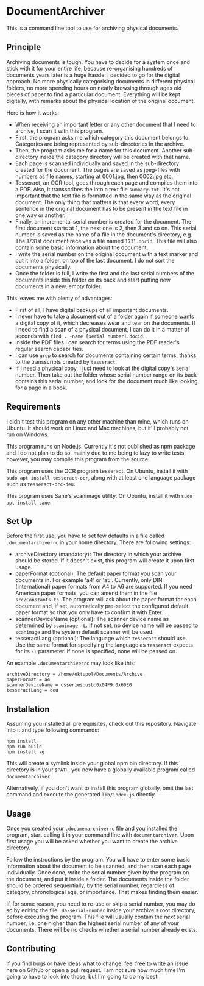# DocumentArchiver

This is a command line tool to use for archiving physical documents.

## Principle

Archiving documents is tough. You have to decide for a system once and stick with it for your entire life, because re-organising hundreds of documents years later is a huge hassle. I decided to go for the digital approach. No more physically categorising documents in different physical folders, no more spending hours on neatly browsing through ages old pieces of paper to find a particular document. Everything will be kept digitally, with remarks about the physical location of the original document.

Here is how it works:

- When receiving an important letter or any other document that I need to archive, I scan it with this program.
- First, the program asks me which category this document belongs to. Categories are being represented by sub-directories in the archive.
- Then, the program asks me for a name for this document. Another sub-directory inside the category directory will be created with that name.
- Each page is scanned individually and saved in the sub-directory created for the document. The pages are saved as jpeg-files with numbers as file names, starting at 0001.jpg, then 0002.jpg etc.
- Tesseract, an OCR tool, goes through each page and compiles them into a PDF. Also, it transscribes the into a text file `summary.txt`. It's not important that the text file is formatted in the same way as the original document. The only thing that matters is that every word, every sentence in the original document has to be present in the text file in one way or another.
- Finally, an incremental serial number is created for the document. The first document starts at 1, the next one is 2, then 3 and so on. This serial number is saved as the name of a file in the document's directory, e.g. The 1731st document receives a file named `1731.docid`. This file will also contain some basic information about the document.
- I write the serial number on the original document with a text marker and put it into a folder, on top of the last document. I do not sort the documents physically.
- Once the folder is full, I write the first and the last serial numbers of the documents inside this folder on its back and start putting new documents in a new, empty folder.

This leaves me with plenty of advantages:

- First of all, I have digital backups of all important documents.
- I never have to take a document out of a folder again if someone wants a digital copy of it, which decreases wear and tear on the documents. If I need to find a scan of a physical document, I can do it in a matter of seconds with `find . -name [serial number].docid`.
- Inside the PDF files I can search for terms using the PDF reader's regular search capabilities.
- I can use `grep` to search for documents containing certain terms, thanks to the transscripts created by `tesseract`.
- If I need a physical copy, I just need to look at the digital copy's serial number. Then take out the folder whose serial number range on its back contains this serial number, and look for the document much like looking for a page in a book.

## Requirements

I didn't test this program on any other machine than mine, which runs on Ubuntu. It should work on Linux and Mac machines, but it'll probably not run on Windows.

This program runs on Node.js. Currently it's not published as npm package and I do not plan to do so, mainly due to me being to lazy to write tests, however, you may compile this program from the source.

This program uses the OCR program tesseract. On Ubuntu, install it with `sudo apt install tesseract-ocr`, along with at least one language package such as `tesseract-orc-deu`.

This program uses Sane's scanimage utility. On Ubuntu, install it with `sudo apt install sane`.

## Set Up

Before the first use, you have to set few defaults in a file called `.documentarchiverrc` in your home directory. There are following settings:

- archiveDirectory (mandatory): The directory in which your archive should be stored. If it doesn't exist, this program will create it upon first usage.
- paperFormat (optional): The default paper format you scan your documents in. For example 'a4' or 'a5'. Currently, only DIN (international) paper formats from A4 to A6 are supported. If you need American paper formats, you can amend them in the file `src/Constants.ts`. The program will ask about the paper format for each document and, if set, automatically pre-select the configured default paper format so that you only have to confirm it with Enter.
- scannerDeviceName (optional): The scanner device name as determined by `scanimage -L`. If not set, no device name will be passed to `scanimage` and the system default scanner will be used.
- tesseractLang (optional): The language which `tesseract` should use. Use the same format for specifying the language as `tesseract` expects for its `-l` parameter. If none is specified, none will be passed on.

An example `.documentarchiverrc` may look like this:

```
archiveDirectory = /home/oktupol/Documents/Archive
paperFormat = a4
scannerDeviceName = dsseries:usb:0x04F9:0x60E0
tesseractLang = deu
```

## Installation

Assuming you installed all prerequisites, check out this repository. Navigate into it and type following commands:

```
npm install
npm run build
npm install -g
```

This will create a symlink inside your global npm bin directory. If this directory is in your `$PATH`, you now have a globally available program called `documentarchiver`.

Alternatively, if you don't want to install this program globally, omit the last command and execute the generated `lib/index.js` directly.

## Usage

Once you created your `.documenarchiverrc` file and you installed the program, start calling it in your command line with `documentarchiver`. Upon first usage you will be asked whether you want to create the archive directory. 

Follow the instructions by the program. You will have to enter some basic information about the document to be scanned, and then scan each page individually. Once done, write the serial number given by the program on the document, and put it inside a folder. The documents inside the folder should be ordered sequentially, by the serial number, regardless of category, chronological age, or importance. That makes finding them easier.

If, for some reason, you need to re-use or skip a serial number, you may do so by editing the file `.da-serial-number` inside your archive's root directory, before executing the program. This file will usually contain the _next_ serial number, i.e. one higher than the highest serial number of any of your documents. There will be no checks whether a serial number already exists.

## Contributing

If you find bugs or have ideas what to change, feel free to write an issue here on Github or open a pull request. I am not sure how much time I'm going to have to look into those, but I'm going to do my best.